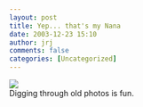 ```yaml
---
layout: post
title: Yep... that's my Nana
date: 2003-12-23 15:10
author: jrj
comments: false
categories: [Uncategorized]
---
```

<img src="http://www.jrj.org/NanaArmed_small.jpg" />
<br />Digging through old photos is fun.
